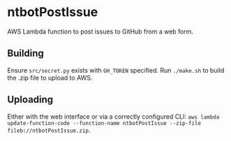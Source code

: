 # ntbotPostIssue

AWS Lambda function to post issues to GitHub from a web form.

## Building

Ensure `src/secret.py` exists with `GH_TOKEN` specified. Run `./make.sh` to build the .zip file to upload to AWS.

## Uploading

Either with the web interface or via a correctly configured CLI: `aws lambda update-function-code --function-name ntbotPostIssue --zip-file fileb://ntbotPostIssue.zip`.
